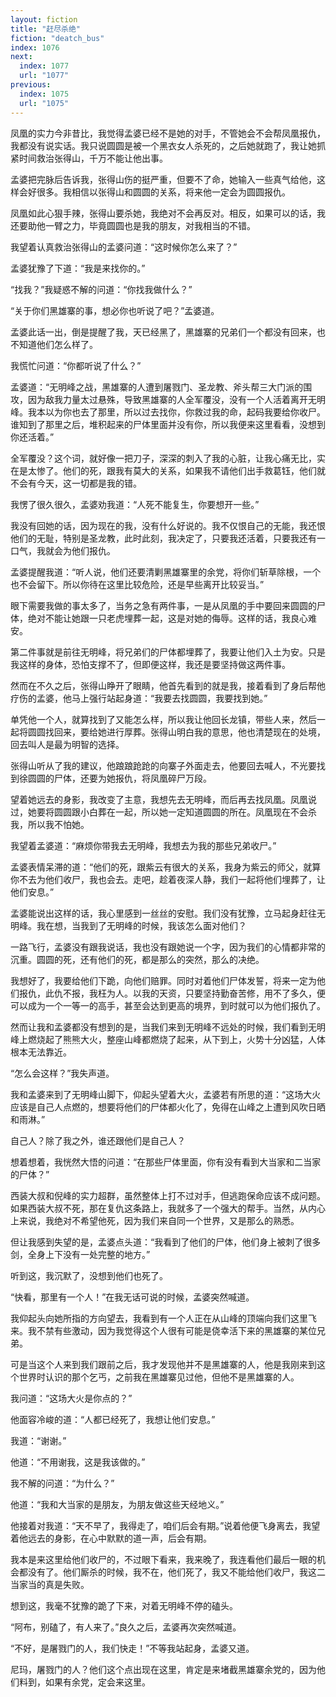 ```yaml
---
layout: fiction
title: "赶尽杀绝"
fiction: "deatch_bus"
index: 1076
next:
  index: 1077
  url: "1077"
previous:
  index: 1075
  url: "1075"
---
```

凤凰的实力今非昔比，我觉得孟婆已经不是她的对手，不管她会不会帮凤凰报仇，我都没有说实话。我只说圆圆是被一个黑衣女人杀死的，之后她就跑了，我让她抓紧时间救治张得山，千万不能让他出事。

孟婆把完脉后告诉我，张得山伤的挺严重，但要不了命，她输入一些真气给他，这样会好很多。我相信以张得山和圆圆的关系，将来他一定会为圆圆报仇。

凤凰如此心狠手辣，张得山要杀她，我绝对不会再反对。相反，如果可以的话，我还要助他一臂之力，毕竟圆圆也是我的朋友，对我相当的不错。

我望着认真救治张得山的孟婆问道：“这时候你怎么来了？”

孟婆犹豫了下道：“我是来找你的。”

“找我？”我疑惑不解的问道：“你找我做什么？”

“关于你们黑雄寨的事，想必你也听说了吧？”孟婆道。

孟婆此话一出，倒是提醒了我，天已经黑了，黑雄寨的兄弟们一个都没有回来，也不知道他们怎么样了。

我慌忙问道：“你都听说了什么？”

孟婆道：“无明峰之战，黑雄寨的人遭到屠戮门、圣龙教、斧头帮三大门派的围攻，因为敌我力量太过悬殊，导致黑雄寨的人全军覆没，没有一个人活着离开无明峰。我本以为你也去了那里，所以过去找你，你救过我的命，起码我要给你收尸。谁知到了那里之后，堆积起来的尸体里面并没有你，所以我便来这里看看，没想到你还活着。”

全军覆没？这个词，就好像一把刀子，深深的刺入了我的心脏，让我心痛无比，实在是太惨了。他们的死，跟我有莫大的关系，如果我不请他们出手救葛钰，他们就不会有今天，这一切都是我的错。

我愣了很久很久，孟婆劝我道：“人死不能复生，你要想开一些。”

我没有回她的话，因为现在的我，没有什么好说的。我不仅恨自己的无能，我还恨他们的无耻，特别是圣龙教，此时此刻，我决定了，只要我还活着，只要我还有一口气，我就会为他们报仇。

孟婆提醒我道：“听人说，他们还要清剿黑雄寨里的余党，将你们斩草除根，一个也不会留下。所以你待在这里比较危险，还是早些离开比较妥当。”

眼下需要我做的事太多了，当务之急有两件事，一是从凤凰的手中要回来圆圆的尸体，绝对不能让她跟一只老虎埋葬一起，这是对她的侮辱。这样的话，我良心难安。

第二件事就是前往无明峰，将兄弟们的尸体都埋葬了，我要让他们入土为安。只是我这样的身体，恐怕支撑不了，但即便这样，我还是要坚持做这两件事。

然而在不久之后，张得山睁开了眼睛，他首先看到的就是我，接着看到了身后帮他疗伤的孟婆，他马上强行站起身道：“我要去找圆圆，我要找到她。”

单凭他一个人，就算找到了又能怎么样，所以我让他回长龙镇，带些人来，然后一起将圆圆找回来，要给她进行厚葬。张得山明白我的意思，他也清楚现在的处境，回去叫人是最为明智的选择。

张得山听从了我的建议，他踉踉跄跄的向寨子外面走去，他要回去喊人，不光要找到徐圆圆的尸体，还要为她报仇，将凤凰碎尸万段。

望着她远去的身影，我改变了主意，我想先去无明峰，而后再去找凤凰。凤凰说过，她要将圆圆跟小白葬在一起，所以她一定知道圆圆的所在。凤凰现在不会杀我，所以我不怕她。

我望着孟婆道：“麻烦你带我去无明峰，我想去为我的那些兄弟收尸。”

孟婆表情呆滞的道：“他们的死，跟紫云有很大的关系，我身为紫云的师父，就算你不去为他们收尸，我也会去。走吧，趁着夜深人静，我们一起将他们埋葬了，让他们安息。”

孟婆能说出这样的话，我心里感到一丝丝的安慰。我们没有犹豫，立马起身赶往无明峰。我在想，当我到了无明峰的时候，我该怎么面对他们？

一路飞行，孟婆没有跟我说话，我也没有跟她说一个字，因为我们的心情都非常的沉重。圆圆的死，还有他们的死，都是那么的突然，那么的决绝。

我想好了，我要给他们下跪，向他们赔罪。同时对着他们尸体发誓，将来一定为他们报仇，此仇不报，我枉为人。以我的天资，只要坚持勤奋苦修，用不了多久，便可以成为一个一等一的高手，甚至会达到更高的境界，到时就可以为他们报仇了。

然而让我和孟婆都没有想到的是，当我们来到无明峰不远处的时候，我们看到无明峰上燃烧起了熊熊大火，整座山峰都燃烧了起来，从下到上，火势十分凶猛，人体根本无法靠近。

“怎么会这样？”我失声道。

我和孟婆来到了无明峰山脚下，仰起头望着大火，孟婆若有所思的道：“这场大火应该是自己人点燃的，想要将他们的尸体都火化了，免得在山峰之上遭到风吹日晒和雨淋。”

自己人？除了我之外，谁还跟他们是自己人？

想着想着，我恍然大悟的问道：“在那些尸体里面，你有没有看到大当家和二当家的尸体？”

西装大叔和倪峰的实力超群，虽然整体上打不过对手，但逃跑保命应该不成问题。如果西装大叔不死，那在复仇这条路上，我就多了一个强大的帮手。当然，从内心上来说，我绝对不希望他死，因为我们来自同一个世界，又是那么的熟悉。

但让我感到失望的是，孟婆点头道：“我看到了他们的尸体，他们身上被刺了很多剑，全身上下没有一处完整的地方。”

听到这，我沉默了，没想到他们也死了。

“快看，那里有一个人！”在我无话可说的时候，孟婆突然喊道。

我仰起头向她所指的方向望去，我看到有一个人正在从山峰的顶端向我们这里飞来。我不禁有些激动，因为我觉得这个人很有可能是侥幸活下来的黑雄寨的某位兄弟。

可是当这个人来到我们跟前之后，我才发现他并不是黑雄寨的人，他是我刚来到这个世界时认识的那个乞丐，之前我在黑雄寨见过他，但他不是黑雄寨的人。

我问道：“这场大火是你点的？”

他面容冷峻的道：“人都已经死了，我想让他们安息。”

我道：“谢谢。”

他道：“不用谢我，这是我该做的。”

我不解的问道：“为什么？”

他道：“我和大当家的是朋友，为朋友做这些天经地义。”

他接着对我道：“天不早了，我得走了，咱们后会有期。”说着他便飞身离去，我望着他远去的身影，在心中默默的道一声，后会有期。

我本是来这里给他们收尸的，不过眼下看来，我来晚了，我连看他们最后一眼的机会都没有了。他们厮杀的时候，我不在，他们死了，我又不能给他们收尸，我这二当家当的真是失败。

想到这，我毫不犹豫的跪了下来，对着无明峰不停的磕头。

“阿布，别磕了，有人来了。”良久之后，孟婆再次突然喊道。

“不好，是屠戮门的人，我们快走！”不等我站起身，孟婆又道。

尼玛，屠戮门的人？他们这个点出现在这里，肯定是来堵截黑雄寨余党的，因为他们料到，如果有余党，定会来这里。